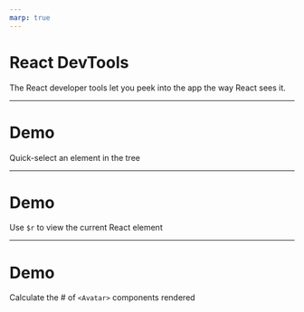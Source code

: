 ```yaml
---
marp: true
---
```


# React DevTools

The React developer tools let you peek into the app the way React sees it.

---

# Demo

Quick-select an element in the tree

---

# Demo

Use `$r` to view the current React element

---

# Demo

Calculate the # of `<Avatar>` components rendered
